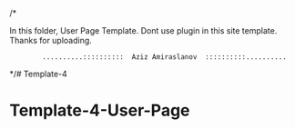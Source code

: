 /* 

In this folder, User Page Template. Dont use plugin in this site template.
Thanks for uploading.

            ..........::::::::::  Aziz Amiraslanov  ::::::::::..........

*/# Template-4
# Template-4-User-Page
